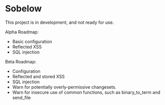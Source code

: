 # Sobelow

This project is in development, and not ready for use.

Alpha Roadmap:
- Basic configuration
- Reflected XSS
- SQL injection
 
Beta Roadmap:
- Configuration 
- Reflected and stored XSS 
- SQL injection
- Warn for potentially overly-permissive changesets.
- Warn for insecure use of common functions, such as binary_to_term and send_file
